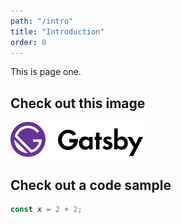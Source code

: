 ```yaml
---
path: "/intro"
title: "Introduction"
order: 0
---
```


This is page one.

## Check out this image

![Gatsby Logo](./images/logo.svg)

## Check out a code sample

```js
const x = 2 + 2;
```
